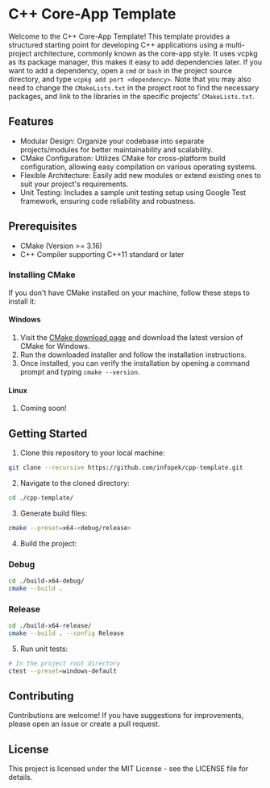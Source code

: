 # C++ Core-App Template
Welcome to the C++ Core-App Template! This template provides a structured starting point for developing C++ applications using a multi-project architecture, commonly known as the core-app style. It uses vcpkg as its package manager, this makes it easy to add dependencies later. If you want to add a dependency, open a `cmd` or `bash` in the project source directory, and type `vcpkg add port <dependency>`. Note that you may also need to change the `CMakeLists.txt` in the project root to find the necessary packages, and link to the libraries in the specific projects' `CMakeLists.txt`.
## Features
- Modular Design: Organize your codebase into separate projects/modules for better maintainability and scalability.
- CMake Configuration: Utilizes CMake for cross-platform build configuration, allowing easy compilation on various operating systems.
- Flexible Architecture: Easily add new modules or extend existing ones to suit your project's requirements.
- Unit Testing: Includes a sample unit testing setup using Google Test framework, ensuring code reliability and robustness.
## Prerequisites
- CMake (Version >= 3.16)
- C++ Compiler supporting C++11 standard or later
### Installing CMake
If you don't have CMake installed on your machine, follow these steps to install it:
#### Windows
1. Visit the [CMake download page](https://cmake.org/download/) and download the latest version of CMake for Windows.
2. Run the downloaded installer and follow the installation instructions.
3. Once installed, you can verify the installation by opening a command prompt and typing `cmake --version`.
#### Linux
1. Coming soon!
## Getting Started
1. Clone this repository to your local machine:
```bash
git clone --recursive https://github.com/infopek/cpp-template.git
```
2. Navigate to the cloned directory:
```bash
cd ./cpp-template/
```
3. Generate build files:
```bash
cmake --preset=x64-<debug/release>
```
4. Build the project:
### Debug
```bash
cd ./build-x64-debug/
cmake --build .
```
### Release
```bash
cd ./build-x64-release/
cmake --build . --config Release
```
5. Run unit tests:
```bash
# In the project root directory
ctest --preset=windows-default
```
## Contributing
Contributions are welcome! If you have suggestions for improvements, please open an issue or create a pull request.
## License
This project is licensed under the MIT License - see the LICENSE file for details.
